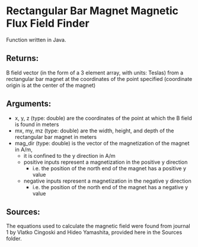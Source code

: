 # Rectangular Bar Magnet Magnetic Flux Field Finder

Function written in Java.

## Returns:
B field vector (in the form of a 3 element array, with units: Teslas) from a rectangular bar magnet at the coordinates of the point specified (coordinate origin is at the center of the magnet)

## Arguments:<br />
- x, y, z (type: double) are the coordinates of the point at which the B field is found in meters<br />
- mx, my, mz (type: double) are the width, height, and depth of the rectangular bar magnet in meters<br />
- mag_dir (type: double) is the vector of the magnetization of the magnet in A/m,<br />
  * it is confined to the y direction in A/m<br />
  * positive inputs represent a magnetization in the positive y direction<br />
    * i.e. the position of the north end of the magnet has a positive y value<br />
  * negative inputs represent a magnetization in the negative y direction<br />
    * i.e. the position of the north end of the magnet has a negative y value<br />
    
## Sources:
The equations used to calculate the magnetic field were found from journal 1 by Vlatko Cingoski and Hideo Yamashita, provided here in the Sources folder.
